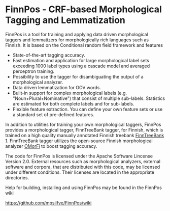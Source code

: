 # FinnPos - CRF-based Morphological Tagging and Lemmatization

FinnPos is a tool for training and applying data driven morphological
taggers and lemmatizers for morphologically rich languages such as
Finnish. It is based on the Conditional random field framework and
features

* State-of-the-art tagging accuracy.
* Fast estimation and application for large morphological label sets
  exceeding 1000 label types using a cascade model and averaged
  perceptron training.
* Possibility to use the tagger for disambiguating the output of a
  morphological analyzer.
* Data driven lemmatization for OOV words.
* Built-in support for complex morphological labels
  (e.g. "Noun+Plural+Nominative") that consist of multiple
  sub-labels. Statistics are estimated for both complete labels and
  for sub-labels.
* Flexible feature extraction. You can define your own feature sets or
  use a standard set of pre-defined features.

In addition to utilities for training your own morphological taggers,
FinnPos provides a morphological tagger, FinnTreeBank tagger, for
Finnish, which is trained on a high quality manually annotated
Finnish treebank [FinnTreeBank
1](http://www.ling.helsinki.fi/kieliteknologia/tutkimus/treebank/). FinnTreeBank
tagger utilizes the open-source Finnish morphological analyzer
[OMorFi](https://code.google.com/p/omorfi/) to boost tagging accuracy.

The code for FinnPos is licensed under the Apache Software Lincense
Version 2.0. External resources such as morphological analyzers,
external software and corpora, that are distributed with this code,
may be licensed under different conditions. Their licenses are located
in the appropriate directories.

Help for building, installing and using FinnPos may be found in the
FinnPos wiki

  https://github.com/mpsilfve/FinnPos/wiki